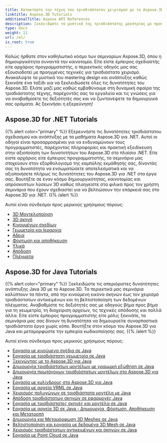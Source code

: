 ```yaml
---
title: Κατακτήστε την τέχνη του τρισδιάστατου χειρισμού με το Aspose.3D
linktitle: Aspose.3D Tutorials
additionalTitle: Aspose API References
description: Ξεκλειδώστε τα μυστικά της τρισδιάστατης μαεστρίας με προηγμένες τεχνικές. Αναβαθμίστε τις δεξιότητές σας στο σχεδιασμό και την ανάπτυξη με τον ολοκληρωμένο οδηγό μας για την απελευθέρωση της δημιουργικότητας 3D.
type: docs
weight: 11
url: /el/
is_root: true
---
```


Καλώς ήρθατε στον καθηλωτικό κόσμο των σεμιναρίων Aspose.3D, όπου η δημιουργικότητα συναντά την καινοτομία. Είτε είστε έμπειρος σχεδιαστής είτε αρχάριος προγραμματιστής, ο περιεκτικός οδηγός μας σας εξουσιοδοτεί με προηγμένες τεχνικές για τρισδιάστατο χειρισμό. Ανακαλύψτε τα μυστικά του mastering design και ανάπτυξης καθώς ξεκινάτε ένα ταξίδι για να ξεκλειδώσετε όλες τις δυνατότητες του Aspose.3D. Ελάτε μαζί μας καθώς εμβαθύνουμε στη δυναμική σφαίρα της τρισδιάστατης τέχνης, παρέχοντάς σας τα εργαλεία και τις γνώσεις για να αναβαθμίσετε τις δεξιότητές σας και να ζωντανέψετε τα δημιουργικά σας οράματα. Ας ξεκινήσει η εξερεύνηση!

## Aspose.3D for .NET Tutorials
{{% alert color="primary" %}}
Εξερευνήστε τις δυνατότητες τρισδιάστατου σχεδιασμού και ανάπτυξης με τα μαθήματα Aspose.3D για .NET. Αυτοί οι οδηγοί είναι προσαρμοσμένοι για να ενδυναμώνουν τους προγραμματιστές, παρέχοντας πληροφορίες και πρακτική εξειδίκευση στην αξιοποίηση των δυνατοτήτων του Aspose.3D στο πλαίσιο .NET. Είτε είστε αρχάριος είτε έμπειρος προγραμματιστής, τα σεμινάρια μας στοχεύουν στον εξορθολογισμό της καμπύλης εκμάθησής σας, δίνοντάς σας τη δυνατότητα να ενσωματώσετε αποτελεσματικά και να αξιοποιήσετε πλήρως τις δυνατότητες του Aspose.3D για .NET στα έργα σας. Βουτήξτε σε έναν κόσμο δημιουργικότητας, καινοτομίας και απρόσκοπτων λύσεων 3D καθώς πλοηγείστε στα φιλικά προς τον χρήστη σεμινάρια που έχουν σχεδιαστεί για να βελτιώσουν την επάρκειά σας στο Aspose.3D για .NET.
{{% /alert %}}

Αυτοί είναι σύνδεσμοι προς μερικούς χρήσιμους πόρους:
 
- [3D Μοντελοποίηση](./net/3d-modeling/)
- [3D σκηνή](./net/3d-scene/)
- [Κινουμένων σχεδίων](./net/animation/)
- [Γεωμετρία και Ιεραρχία](./net/geometry-and-hierarchy/)
- [Αδεια](./net/license/)
- [Φόρτωση και αποθήκευση](./net/loading-and-saving/)
- [Υλικά](./net/materials/)
- [Απόδοση](./net/rendering/)
- [Πλέγματα](./net/meshes/)

## Aspose.3D for Java Tutorials
{{% alert color="primary" %}}
Ξεκλειδώστε τις απεριόριστες δυνατότητες ανάπτυξης Java 3D με το Aspose.3D. Τα περιεκτικά μας σεμινάρια καλύπτουν τα πάντα, από την κινούμενη εικόνα σκηνών έως τον χειρισμό τρισδιάστατων αντικειμένων και τη βελτιστοποίηση των δεδομένων πλέγματος. Αναβαθμίστε τις δεξιότητές σας με οδηγούς βήμα προς βήμα για τη γεωμετρία, τη διαχείριση αρχείων, τις τεχνικές απόδοσης και πολλά άλλα. Είτε είστε έμπειρος προγραμματιστής είτε μόλις ξεκινάτε, τα σεμινάρια μας σας δίνουν τη δυνατότητα να δημιουργείτε συναρπαστικά τρισδιάστατα έργα χωρίς κόπο. Βουτήξτε στον κόσμο του Aspose.3D για Java και μεταμορφώστε την εμπειρία κωδικοποίησης σας.
{{% /alert %}}

Αυτοί είναι σύνδεσμοι προς μερικούς χρήσιμους πόρους:

- [Εργασία με κινούμενα σχέδια σε Java](./java/animations/)
- [Εργασία με τρισδιάστατη γεωμετρία σε Java](./java/geometry/)
- [Ξεκινώντας με το Aspose.3D για Java](./java/licensing/)
- [Δημιουργία τρισδιάστατων μοντέλων με γραμμική εξώθηση σε Java](./java/linear-extrusion/)
- [Δημιουργία πρωτόγονων τρισδιάστατων μοντέλων στο Aspose.3D για Java](./java/primitive-3d-models/)
- [Εργασία με κυλίνδρους στο Aspose.3D για Java](./java/cylinders/)
- [Εργασία με αρχεία VRML σε Java](./java/vrml-files/)
- [Χειρισμός πολυγώνων σε τρισδιάστατα μοντέλα με Java](./java/polygon/)
- [Απόδοση τρισδιάστατων σκηνών σε εφαρμογές Java](./java/rendering-3d-scenes/)
- [Εργασία με τρισδιάστατες σκηνές και μοντέλα σε Java](./java/3d-scenes-and-models/)
- [Εργασία με αρχεία 3D σε Java - Δημιουργία, Φόρτωση, Αποθήκευση και Μετατροπή](./java/load-and-save/)
- [Δημιουργία και Μεταμόρφωση 3D Meshes σε Java](./java/transforming-3d-meshes/)
- [Βελτιστοποίηση και εργασία με δεδομένα 3D Mesh σε Java](./java/3d-mesh-data/)
- [Χειρισμός τρισδιάστατων αντικειμένων και σκηνών σε Java](./java/3d-objects-and-scenes/)
- [Εργασία με Point Cloud σε Java](./java/point-clouds/)